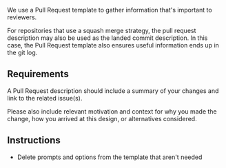 We use a Pull Request template to gather information that's important to reviewers.

For repositories that use a squash merge strategy, the pull request description may also be used as the landed commit description.
In this case, the Pull Request template also ensures useful information ends up in the git log.

## Requirements

A Pull Request description should include a summary of your changes and link to the related issue(s).

Please also include relevant motivation and context for why you made the change, how you arrived at this design, or alternatives considered.

## Instructions

- Delete prompts and options from the template that aren't needed
